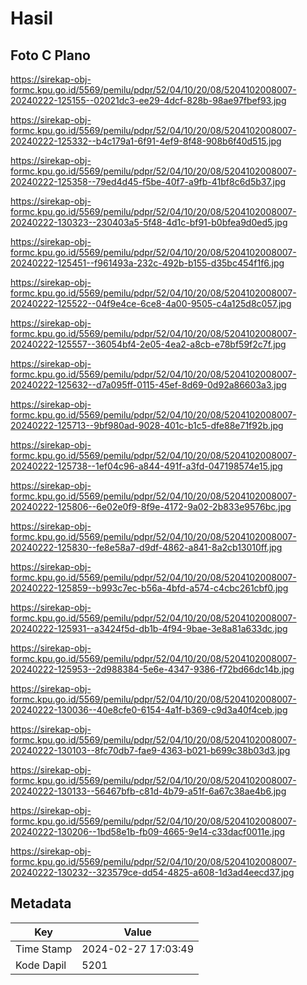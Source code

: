 # Hasil

## Foto C Plano

https://sirekap-obj-formc.kpu.go.id/5569/pemilu/pdpr/52/04/10/20/08/5204102008007-20240222-125155--02021dc3-ee29-4dcf-828b-98ae97fbef93.jpg

https://sirekap-obj-formc.kpu.go.id/5569/pemilu/pdpr/52/04/10/20/08/5204102008007-20240222-125332--b4c179a1-6f91-4ef9-8f48-908b6f40d515.jpg

https://sirekap-obj-formc.kpu.go.id/5569/pemilu/pdpr/52/04/10/20/08/5204102008007-20240222-125358--79ed4d45-f5be-40f7-a9fb-41bf8c6d5b37.jpg

https://sirekap-obj-formc.kpu.go.id/5569/pemilu/pdpr/52/04/10/20/08/5204102008007-20240222-130323--230403a5-5f48-4d1c-bf91-b0bfea9d0ed5.jpg

https://sirekap-obj-formc.kpu.go.id/5569/pemilu/pdpr/52/04/10/20/08/5204102008007-20240222-125451--f961493a-232c-492b-b155-d35bc454f1f6.jpg

https://sirekap-obj-formc.kpu.go.id/5569/pemilu/pdpr/52/04/10/20/08/5204102008007-20240222-125522--04f9e4ce-6ce8-4a00-9505-c4a125d8c057.jpg

https://sirekap-obj-formc.kpu.go.id/5569/pemilu/pdpr/52/04/10/20/08/5204102008007-20240222-125557--36054bf4-2e05-4ea2-a8cb-e78bf59f2c7f.jpg

https://sirekap-obj-formc.kpu.go.id/5569/pemilu/pdpr/52/04/10/20/08/5204102008007-20240222-125632--d7a095ff-0115-45ef-8d69-0d92a86603a3.jpg

https://sirekap-obj-formc.kpu.go.id/5569/pemilu/pdpr/52/04/10/20/08/5204102008007-20240222-125713--9bf980ad-9028-401c-b1c5-dfe88e71f92b.jpg

https://sirekap-obj-formc.kpu.go.id/5569/pemilu/pdpr/52/04/10/20/08/5204102008007-20240222-125738--1ef04c96-a844-491f-a3fd-047198574e15.jpg

https://sirekap-obj-formc.kpu.go.id/5569/pemilu/pdpr/52/04/10/20/08/5204102008007-20240222-125806--6e02e0f9-8f9e-4172-9a02-2b833e9576bc.jpg

https://sirekap-obj-formc.kpu.go.id/5569/pemilu/pdpr/52/04/10/20/08/5204102008007-20240222-125830--fe8e58a7-d9df-4862-a841-8a2cb13010ff.jpg

https://sirekap-obj-formc.kpu.go.id/5569/pemilu/pdpr/52/04/10/20/08/5204102008007-20240222-125859--b993c7ec-b56a-4bfd-a574-c4cbc261cbf0.jpg

https://sirekap-obj-formc.kpu.go.id/5569/pemilu/pdpr/52/04/10/20/08/5204102008007-20240222-125931--a3424f5d-db1b-4f94-9bae-3e8a81a633dc.jpg

https://sirekap-obj-formc.kpu.go.id/5569/pemilu/pdpr/52/04/10/20/08/5204102008007-20240222-125953--2d988384-5e6e-4347-9386-f72bd66dc14b.jpg

https://sirekap-obj-formc.kpu.go.id/5569/pemilu/pdpr/52/04/10/20/08/5204102008007-20240222-130036--40e8cfe0-6154-4a1f-b369-c9d3a40f4ceb.jpg

https://sirekap-obj-formc.kpu.go.id/5569/pemilu/pdpr/52/04/10/20/08/5204102008007-20240222-130103--8fc70db7-fae9-4363-b021-b699c38b03d3.jpg

https://sirekap-obj-formc.kpu.go.id/5569/pemilu/pdpr/52/04/10/20/08/5204102008007-20240222-130133--56467bfb-c81d-4b79-a51f-6a67c38ae4b6.jpg

https://sirekap-obj-formc.kpu.go.id/5569/pemilu/pdpr/52/04/10/20/08/5204102008007-20240222-130206--1bd58e1b-fb09-4665-9e14-c33dacf0011e.jpg

https://sirekap-obj-formc.kpu.go.id/5569/pemilu/pdpr/52/04/10/20/08/5204102008007-20240222-130232--323579ce-dd54-4825-a608-1d3ad4eecd37.jpg


## Metadata

| Key        | Value               |
| ---------- | ------------------- |
| Time Stamp | 2024-02-27 17:03:49 |
| Kode Dapil | 5201                |



